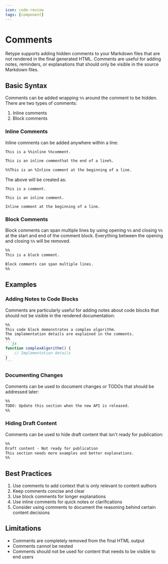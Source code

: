 ```yaml
---
icon: code-review
tags: [component]
---
```

# Comments

Retype supports adding hidden comments to your Markdown files that are not rendered in the final generated HTML. Comments are useful for adding notes, reminders, or explanations that should only be visible in the source Markdown files.

## Basic Syntax

Comments can be added wrapping `%%` around the comment to be hidden. There are two types of comments:

1. Inline comments
2. Block comments

### Inline Comments

Inline comments can be added anywhere within a line:

```md
This is a %%inline %%comment.

This is an inline comment%at the end of a line%.

%%This is an %Inline comment at the beginning of a line.
```

The above will be created as:

```
This is a comment.

This is an inline comment.

Inline comment at the beginning of a line.
```

### Block Comments

Block comments can span multiple lines by using opening `%%` and closing `%%` at the start and end of the comment block. Everything between the opening and closing `%%` will be removed.

```md
%%
This is a block comment.

Block comments can span multiple lines.
%%
```

## Examples

### Adding Notes to Code Blocks

Comments are particularly useful for adding notes about code blocks that should not be visible in the rendered documentation:

~~~md
%%
This code block demonstrates a complex algorithm.
The implementation details are explained in the comments.
%%
```js
function complexAlgorithm() {
    // Implementation details
}
```
~~~

### Documenting Changes

Comments can be used to document changes or TODOs that should be addressed later:

```md
%%
TODO: Update this section when the new API is released.
%%
```

### Hiding Draft Content

Comments can be used to hide draft content that isn't ready for publication:

```md
%%
Draft content - Not ready for publication
This section needs more examples and better explanations.
%%
```

## Best Practices

1. Use comments to add context that is only relevant to content authors
2. Keep comments concise and clear
3. Use block comments for longer explanations
4. Use inline comments for quick notes or clarifications
5. Consider using comments to document the reasoning behind certain content decisions

## Limitations

- Comments are completely removed from the final HTML output
- Comments cannot be nested
- Comments should not be used for content that needs to be visible to end users 